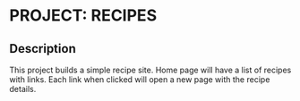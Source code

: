 # PROJECT: RECIPES

## Description

This project builds a simple recipe site. Home page will have a list of recipes with links. Each link when clicked will open a new page with the recipe details.
